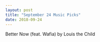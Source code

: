 ```yaml
---
layout: post
title: "September 24 Music Picks"
date: 2018-09-24
---
```


Better Now (feat. Wafia) by Louis the Child
